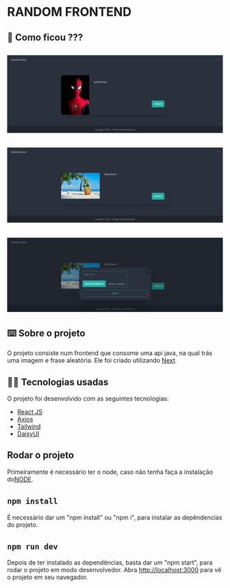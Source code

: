 # RANDOM FRONTEND

## 👀 Como ficou ???

<img src="./img/1.jpg" width="600px"></img>
----------
<img src="./img/2.jpg" width="600px"></img>
----------
<img src="./img/3.jpg" width="600px"></img>
----------

## ⌨️ Sobre o projeto

O projeto consiste num frontend que consome uma api java, na qual trás uma imagem e frase aleatória. Ele foi criado utilizando [Next](https://nextjs.org/).

## 🧑‍💻 Tecnologias usadas

O projeto foi desenvolvido com as seguintes tecnologias:
- [React JS](https://pt-br.reactjs.org/)
- [Axios](https://axios-http.com/ptbr/docs/intro)
- [Tailwind](https://tailwindcss.com/docs/guides/nextjs)
- [DaisyUI](https://daisyui.com/components/navbar/)


## Rodar o projeto

Primeiramente é necessário ter o node, caso não tenha faça a instalação do[NODE](https://nodejs.org/en/download/).

## `npm install`

É necessário dar um "npm install" ou "npm i", para instalar as depêndencias do projeto.

## `npm run dev`

Depois de ter instalado as dependências, basta dar um "npm start", para rodar o projeto em modo desenvolvedor. Abra [http://localhost:3000](http://localhost:3000) para vê o projeto em seu navegador.
